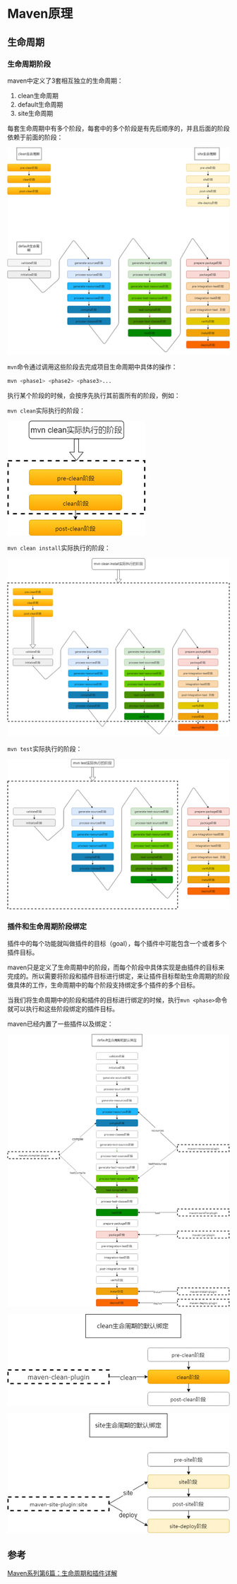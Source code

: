 # Maven原理

## 生命周期

### 生命周期阶段

maven中定义了3套相互独立的生命周期：

1. clean生命周期
2. default生命周期
3. site生命周期

每套生命周期中有多个阶段，每套中的多个阶段是有先后顺序的，并且后面的阶段依赖于前面的阶段：

<img src="./maven_lifecycle.assets/maven_lifecycle.png" alt="maven_lifecycle_clean" style="zoom: 50%;" />



`mvn`命令通过调用这些阶段去完成项目生命周期中具体的操作：

```bash
mvn <phase1> <phase2> <phase3>...
```

执行某个阶段的时候，会按序先执行其前面所有的阶段，例如：

`mvn clean`实际执行的阶段：

![mvn clean](./maven_lifecycle.assets/mvn_clean.png)

`mvn clean install`实际执行的阶段：

![mvn clean install](./maven_lifecycle.assets/mvn_clean_install.png)

`mvn test`实际执行的阶段：

![mvn test](./maven_lifecycle.assets/mvn_test.png)

### 插件和生命周期阶段绑定

插件中的每个功能就叫做插件的目标（goal），每个插件中可能包含一个或者多个插件目标。

maven只是定义了生命周期中的阶段，而每个阶段中具体实现是由插件的目标来完成的。所以需要将阶段和插件目标进行绑定，来让插件目标帮助生命周期的阶段做具体的工作，生命周期中的每个阶段支持绑定多个插件的多个目标。

当我们将生命周期中的阶段和插件的目标进行绑定的时候，执行`mvn <phase>`命令就可以执行和这些阶段绑定的插件目标。

maven已经内置了一些插件以及绑定：

![default_bind](./maven_lifecycle.assets/default_bind.png)

![clean_bind](./maven_lifecycle.assets/clean_bind.png)

![site_bind](./maven_lifecycle.assets/site_bind.png)

## 参考

[Maven系列第6篇：生命周期和插件详解](https://www.cnblogs.com/itsoku123/p/11887484.html)

